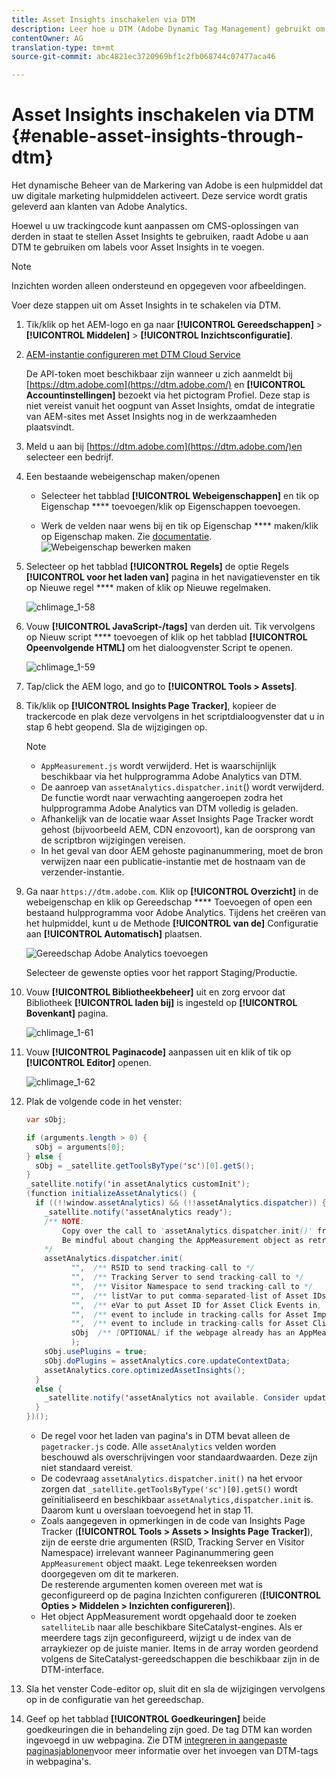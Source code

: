 ```yaml
---
title: Asset Insights inschakelen via DTM
description: Leer hoe u DTM (Adobe Dynamic Tag Management) gebruikt om Asset Insights in te schakelen.
contentOwner: AG
translation-type: tm+mt
source-git-commit: abc4821ec3720969bf1c2fb068744c07477aca46

---
```



# Asset Insights inschakelen via DTM {#enable-asset-insights-through-dtm}

Het dynamische Beheer van de Markering van Adobe is een hulpmiddel dat uw digitale marketing hulpmiddelen activeert. Deze service wordt gratis geleverd aan klanten van Adobe Analytics.

Hoewel u uw trackingcode kunt aanpassen om CMS-oplossingen van derden in staat te stellen Asset Insights te gebruiken, raadt Adobe u aan DTM te gebruiken om labels voor Asset Insights in te voegen.

>[!NOTE]
>
>Inzichten worden alleen ondersteund en opgegeven voor afbeeldingen.

Voer deze stappen uit om Asset Insights in te schakelen via DTM.

1. Tik/klik op het AEM-logo en ga naar **[!UICONTROL Gereedschappen]** > **[!UICONTROL Middelen]** > **[!UICONTROL Inzichtsconfiguratie]**.
1. [AEM-instantie configureren met DTM Cloud Service](/help/sites-administering/dtm.md)

   De API-token moet beschikbaar zijn wanneer u zich aanmeldt bij [https://dtm.adobe.com](https://dtm.adobe.com/) en **[!UICONTROL Accountinstellingen]** bezoekt via het pictogram Profiel. Deze stap is niet vereist vanuit het oogpunt van Asset Insights, omdat de integratie van AEM-sites met Asset Insights nog in de werkzaamheden plaatsvindt.

1. Meld u aan bij [https://dtm.adobe.com](https://dtm.adobe.com/)en selecteer een bedrijf.
1. Een bestaande webeigenschap maken/openen

   * Selecteer het tabblad **[!UICONTROL Webeigenschappen]** en tik op Eigenschap **** toevoegen/klik op Eigenschappen toevoegen.

   * Werk de velden naar wens bij en tik op Eigenschap **** maken/klik op Eigenschap maken. Zie [documentatie](https://helpx.adobe.com/experience-manager/using/dtm.html).
   ![Webeigenschap bewerken maken](assets/Create-edit-web-property.png)

1. Selecteer op het tabblad **[!UICONTROL Regels]** de optie Regels **[!UICONTROL voor het laden van]** pagina in het navigatievenster en tik op Nieuwe regel **** maken of klik op Nieuwe regelmaken.

   ![chlimage_1-58](assets/chlimage_1-194.png)

1. Vouw **[!UICONTROL JavaScript-/tags]** van derden uit. Tik vervolgens op Nieuw script **** toevoegen of klik op het tabblad **[!UICONTROL Opeenvolgende HTML]** om het dialoogvenster Script te openen.

   ![chlimage_1-59](assets/chlimage_1-195.png)

1. Tap/click the AEM logo, and go to **[!UICONTROL Tools > Assets]**.
1. Tik/klik op **[!UICONTROL Insights Page Tracker]**, kopieer de trackercode en plak deze vervolgens in het scriptdialoogvenster dat u in stap 6 hebt geopend. Sla de wijzigingen op.

   >[!NOTE]
   >
   > * `AppMeasurement.js` wordt verwijderd. Het is waarschijnlijk beschikbaar via het hulpprogramma Adobe Analytics van DTM.
   > * De aanroep van `assetAnalytics.dispatcher.init`() wordt verwijderd. De functie wordt naar verwachting aangeroepen zodra het hulpprogramma Adobe Analytics van DTM volledig is geladen.
   > * Afhankelijk van de locatie waar Asset Insights Page Tracker wordt gehost (bijvoorbeeld AEM, CDN enzovoort), kan de oorsprong van de scriptbron wijzigingen vereisen.
   > * In het geval van door AEM gehoste paginanummering, moet de bron verwijzen naar een publicatie-instantie met de hostnaam van de verzender-instantie.


1. Ga naar `https://dtm.adobe.com`. Klik op **[!UICONTROL Overzicht]** in de webeigenschap en klik op Gereedschap **** Toevoegen of open een bestaand hulpprogramma voor Adobe Analytics. Tijdens het creëren van het hulpmiddel, kunt u de Methode **[!UICONTROL van de]** Configuratie aan **[!UICONTROL Automatisch]** plaatsen.

   ![Gereedschap Adobe Analytics toevoegen](assets/Add-Adobe-Analytics-Tool.png)

   Selecteer de gewenste opties voor het rapport Staging/Productie.

1. Vouw **[!UICONTROL Bibliotheekbeheer]** uit en zorg ervoor dat Bibliotheek **[!UICONTROL laden bij]** is ingesteld op **[!UICONTROL Bovenkant]** pagina.

   ![chlimage_1-61](assets/chlimage_1-197.png)

1. Vouw **[!UICONTROL Paginacode]** aanpassen uit en klik of tik op **[!UICONTROL Editor]** openen.

   ![chlimage_1-62](assets/chlimage_1-198.png)

1. Plak de volgende code in het venster:

   ```Java
   var sObj;
   
   if (arguments.length > 0) {
     sObj = arguments[0];
   } else {
     sObj = _satellite.getToolsByType('sc')[0].getS();
   }
   _satellite.notify('in assetAnalytics customInit');
   (function initializeAssetAnalytics() {
     if ((!!window.assetAnalytics) && (!!assetAnalytics.dispatcher)) {
       _satellite.notify('assetAnalytics ready');
       /** NOTE:
           Copy over the call to 'assetAnalytics.dispatcher.init()' from Assets Pagetracker
           Be mindful about changing the AppMeasurement object as retrieved above.
       */
       assetAnalytics.dispatcher.init(
             "",  /** RSID to send tracking-call to */
             "",  /** Tracking Server to send tracking-call to */
             "",  /** Visitor Namespace to send tracking-call to */
             "",  /** listVar to put comma-separated-list of Asset IDs for Asset Impression Events in tracking-call, e.g. 'listVar1' */
             "",  /** eVar to put Asset ID for Asset Click Events in, e.g. 'eVar3' */
             "",  /** event to include in tracking-calls for Asset Impression Events, e.g. 'event8' */
             "",  /** event to include in tracking-calls for Asset Click Events, e.g. 'event7' */
             sObj  /** [OPTIONAL] if the webpage already has an AppMeasurement object, please include the object here. If unspecified, Pagetracker Core shall create its own AppMeasurement object */
             );
       sObj.usePlugins = true;
       sObj.doPlugins = assetAnalytics.core.updateContextData;
       assetAnalytics.core.optimizedAssetInsights();
     }
     else {
       _satellite.notify('assetAnalytics not available. Consider updating the Custom Page Code', 4);
     }
   })();
   ```

   * De regel voor het laden van pagina&#39;s in DTM bevat alleen de `pagetracker.js` code. Alle `assetAnalytics` velden worden beschouwd als overschrijvingen voor standaardwaarden. Deze zijn niet standaard vereist.
   * De codevraag `assetAnalytics.dispatcher.init()` na het ervoor zorgen dat `_satellite.getToolsByType('sc')[0].getS()` wordt geïnitialiseerd en beschikbaar `assetAnalytics,dispatcher.init` is. Daarom kunt u overslaan toevoegend het in stap 11.
   * Zoals aangegeven in opmerkingen in de code van Insights Page Tracker (**[!UICONTROL Tools > Assets > Insights Page Tracker]**), zijn de eerste drie argumenten (RSID, Tracking Server en Visitor Namespace) irrelevant wanneer Paginanummering geen `AppMeasurement` object maakt. Lege tekenreeksen worden doorgegeven om dit te markeren.\
      De resterende argumenten komen overeen met wat is geconfigureerd op de pagina Inzichten configureren (**[!UICONTROL Opties > Middelen > Inzichten configureren]**).
   * Het object AppMeasurement wordt opgehaald door te zoeken `satelliteLib` naar alle beschikbare SiteCatalyst-engines. Als er meerdere tags zijn geconfigureerd, wijzigt u de index van de arraykiezer op de juiste manier. Items in de array worden geordend volgens de SiteCatalyst-gereedschappen die beschikbaar zijn in de DTM-interface.

1. Sla het venster Code-editor op, sluit dit en sla de wijzigingen vervolgens op in de configuratie van het gereedschap.
1. Geef op het tabblad **[!UICONTROL Goedkeuringen]** beide goedkeuringen die in behandeling zijn goed. De tag DTM kan worden ingevoegd in uw webpagina. Zie DTM [integreren in aangepaste paginasjablonen](https://blogs.adobe.com/experiencedelivers/experience-management/integrating-dtm-custom-aem6-page-template/)voor meer informatie over het invoegen van DTM-tags in webpagina&#39;s.
